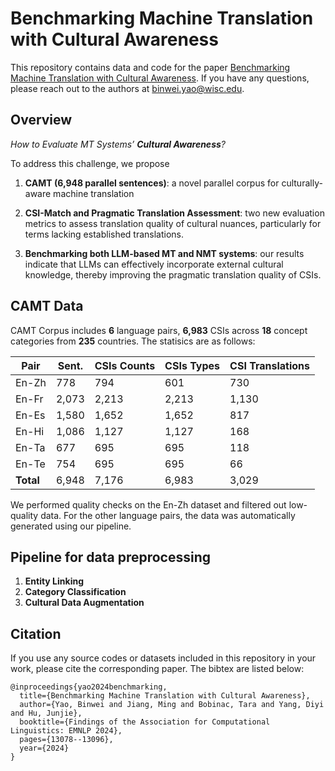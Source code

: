 # Benchmarking Machine Translation with Cultural Awareness

This repository contains data and code for the paper [Benchmarking Machine Translation with Cultural Awareness](https://arxiv.org/abs/2305.14328). If you have any questions, please reach out to the authors at binwei.yao@wisc.edu.

## Overview
*How to Evaluate MT Systems’ **Cultural Awareness**?*

To address this challenge, we propose

1. **CAMT (6,948 parallel sentences)**: a novel parallel corpus for culturally-aware machine translation

2. **CSI-Match and Pragmatic Translation Assessment**: two new evaluation metrics to assess translation quality of cultural nuances, particularly for terms lacking established translations.

3. **Benchmarking both LLM-based MT and NMT systems**: our results indicate that LLMs can effectively incorporate external cultural knowledge, thereby improving the pragmatic translation quality of CSIs.


## CAMT Data
CAMT Corpus includes **6** language pairs, **6,983** CSIs across **18** concept categories from **235** countries. The statisics are as follows:

| **Pair**  | **Sent.** | **CSIs Counts** | **CSIs Types** | **CSI Translations** |
|-----------|-----------|-----------------|----------------|----------------------|
| En-Zh     | 778       | 794             | 601            | 730                  |
| En-Fr     | 2,073     | 2,213           | 2,213          | 1,130                |
| En-Es     | 1,580     | 1,652           | 1,652          | 817                  |
| En-Hi     | 1,086     | 1,127           | 1,127          | 168                  |
| En-Ta     | 677       | 695             | 695            | 118                  |
| En-Te     | 754       | 695             | 695            | 66                   |
| **Total** | 6,948     | 7,176           | 6,983          | 3,029                |


We performed quality checks on the En-Zh dataset and filtered out low-quality data. For the other language pairs, the data was automatically generated using our pipeline.
## Pipeline for data preprocessing
1. **Entity Linking**
2. **Category Classification**
3. **Cultural Data Augmentation**

## Citation
If you use any source codes or datasets included in this repository in your work, please cite the corresponding paper. The bibtex are listed below:
```
@inproceedings{yao2024benchmarking,
  title={Benchmarking Machine Translation with Cultural Awareness},
  author={Yao, Binwei and Jiang, Ming and Bobinac, Tara and Yang, Diyi and Hu, Junjie},
  booktitle={Findings of the Association for Computational Linguistics: EMNLP 2024},
  pages={13078--13096},
  year={2024}
}
```